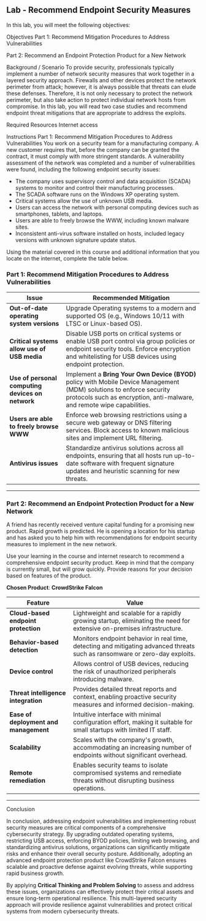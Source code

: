 ## Lab - Recommend Endpoint Security Measures  

In this lab, you will meet the following objectives:

Objectives
Part 1: Recommend Mitigation Procedures to Address Vulnerabilities

Part 2: Recommend an Endpoint Protection Product for a New Network

Background / Scenario
To provide security, professionals typically implement a number of network security measures that work together in a layered security approach. Firewalls and other devices protect the network perimeter from attack; however, it is always possible that threats can elude these defenses. Therefore, it is not only necessary to protect the network perimeter, but also take action to protect individual network hosts from compromise. In this lab, you will read two case studies and recommend endpoint threat mitigations that are appropriate to address the exploits.

Required Resources
Internet access

Instructions
Part 1: Recommend Mitigation Procedures to Address Vulnerabilities
You work on a security team for a manufacturing company. A new customer requires that, before the company can be granted the contract, it must comply with more stringent standards. A vulnerability assessment of the network was completed and a number of vulnerabilities were found, including the following endpoint security issues:

- The company uses supervisory control and data acquisition (SCADA) systems to monitor and control their manufacturing processes. 
- The SCADA software runs on the Windows XP operating system.
- Critical systems allow the use of unknown USB media.
- Users can access the network with personal computing devices such as smartphones, tablets, and laptops.
- Users are able to freely browse the WWW, including known malware sites.
- Inconsistent anti-virus software installed on hosts, included legacy versions with unknown signature update status.

Using the material covered in this course and additional information that you locate on the internet, complete the table below.


### **Part 1: Recommend Mitigation Procedures to Address Vulnerabilities**  

| **Issue**                                       | **Recommended Mitigation**                                                                                                                                                                   |  
|-------------------------------------------------|---------------------------------------------------------------------------------------------------------------------------------------------------------------------------------------------|  
| **Out-of-date operating system versions**       | Upgrade Operating systems to a modern and supported OS (e.g., Windows 10/11 with LTSC or Linux-based OS).|  
| **Critical systems allow use of USB media**     | Disable USB ports on critical systems or enable USB port control via group policies or endpoint security tools. Enforce encryption and whitelisting for USB devices using endpoint protection. |  
| **Use of personal computing devices on network**| Implement a **Bring Your Own Device (BYOD)** policy with Mobile Device Management (MDM) solutions to enforce security protocols such as encryption, anti-malware, and remote wipe capabilities. |  
| **Users are able to freely browse WWW**         | Enforce web browsing restrictions using a secure web gateway or DNS filtering services. Block access to known malicious sites and implement URL filtering.                                   |  
| **Antivirus issues**                            | Standardize antivirus solutions across all endpoints, ensuring that all hosts run up-to-date software with frequent signature updates and heuristic scanning for new threats.                 |  

---

### **Part 2: Recommend an Endpoint Protection Product for a New Network**
A friend has recently received venture capital funding for a promising new product. Rapid growth is predicted. He is opening a location for his startup and has asked you to help him with recommendations for endpoint security measures to implement in the new network.

Use your learning in the course and internet research to recommend a comprehensive endpoint security product. Keep in mind that the company is currently small, but will grow quickly. Provide reasons for your decision based on features of the product.

**Chosen Product**: **CrowdStrike Falcon**  

| **Feature**                                   | **Value**                                                                                                                                                  |  
|-----------------------------------------------|------------------------------------------------------------------------------------------------------------------------------------------------------------|  
| **Cloud-based endpoint protection**           | Lightweight and scalable for a rapidly growing startup, eliminating the need for extensive on-premises infrastructure.                                      |  
| **Behavior-based detection**                  | Monitors endpoint behavior in real time, detecting and mitigating advanced threats such as ransomware or zero-day exploits.                                 |  
| **Device control**                            | Allows control of USB devices, reducing the risk of unauthorized peripherals introducing malware.                                                           |  
| **Threat intelligence integration**           | Provides detailed threat reports and context, enabling proactive security measures and informed decision-making.                                             |  
| **Ease of deployment and management**         | Intuitive interface with minimal configuration effort, making it suitable for small startups with limited IT staff.                                          |  
| **Scalability**                               | Scales with the company's growth, accommodating an increasing number of endpoints without significant overhead.                                              |  
| **Remote remediation**                        | Enables security teams to isolate compromised systems and remediate threats without disrupting business operations.                                          |  

---

Conclusion

In conclusion, addressing endpoint vulnerabilities and implementing robust security measures are critical components of a comprehensive cybersecurity strategy. By upgrading outdated operating systems, restricting USB access, enforcing BYOD policies, limiting web browsing, and standardizing antivirus solutions, organizations can significantly mitigate risks and enhance their overall security posture. Additionally, adopting an advanced endpoint protection product like CrowdStrike Falcon ensures scalable and proactive defense against evolving threats, while supporting rapid business growth.  

By applying **Critical Thinking and Problem Solving** to assess and address these issues, organizations can effectively protect their critical assets and ensure long-term operational resilience. This multi-layered security approach will provide resilience against vulnerabilities and protect critical systems from modern cybersecurity threats.  






